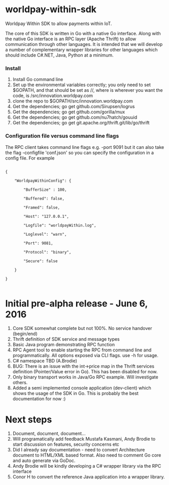 # worldpay-within-sdk
Worldpay Within SDK to allow payments within IoT.

The core of this SDK is written in Go with a native Go interface. Along with the native Go interface is an RPC layer (Apache Thrift) to allow communication through other languages. It is intended that we will develop a number of complementary wrapper libraries for other languages which should include C#.NET, Java, Python at a minimum.

<h3>Install</h3>
<ol>
<li>Install Go command line</li>
<li>Set up the environmental variables correctly; you only need to set $GOPATH, and that should be set as <home>/<required_path>/<cloned_repo_structure>, where <home> is wherever you want the code, <required_path> is /src/innovation.worldpay.com</li>
<li>clone the repo to $GOPATH/src/innovation.worldpay.com</li>
<li>Get the dependencies; go get github.com/Sirupsen/logrus</li>
<li>Get the dependencies; go get github.com/gorilla/mux</li>
<li>Get the dependencies; go get github.com/nu7hatch/gouuid</li>
<li>Get the dependencies; go get git.apache.org/thrift.git/lib/go/thrift</li>
</ol>

<h3>Configuration file versus command line flags</h3>
<p>The RPC client takes command line flags e.g. -port 9091 but it can also take the flag -configfile 'conf.json' so you can specify the configuration in a config file. For example</p>

<code>
{  <br>
&nbsp;&nbsp;&nbsp;&nbsp;"WorldpayWithinConfig": {  <br>
&nbsp;&nbsp;&nbsp;&nbsp;&nbsp;&nbsp;&nbsp;&nbsp;"BufferSize" : 100,  <br/>
&nbsp;&nbsp;&nbsp;&nbsp;&nbsp;&nbsp;&nbsp;&nbsp;"Buffered": false,  <br/>
&nbsp;&nbsp;&nbsp;&nbsp;&nbsp;&nbsp;&nbsp;&nbsp;"Framed": false,  <br/>
&nbsp;&nbsp;&nbsp;&nbsp;&nbsp;&nbsp;&nbsp;&nbsp;"Host": "127.0.0.1",   <br/>
&nbsp;&nbsp;&nbsp;&nbsp;&nbsp;&nbsp;&nbsp;&nbsp;"Logfile": "worldpayWithin.log",   <br/>
&nbsp;&nbsp;&nbsp;&nbsp;&nbsp;&nbsp;&nbsp;&nbsp;"Loglevel": "warn",   <br/>
&nbsp;&nbsp;&nbsp;&nbsp;&nbsp;&nbsp;&nbsp;&nbsp;"Port": 9081,  <br/>
&nbsp;&nbsp;&nbsp;&nbsp;&nbsp;&nbsp;&nbsp;&nbsp;"Protocol": "binary",  <br/>
&nbsp;&nbsp;&nbsp;&nbsp;&nbsp;&nbsp;&nbsp;&nbsp;"Secure": false  <br/>
&nbsp;&nbsp;&nbsp;&nbsp;}  <br/>
}  <br/>
</code>


# Initial pre-alpha release - June 6, 2016

<ol>
<li>Core SDK somewhat complete but not 100%. No service handover (begin/end)</li>
<li>Thrift definition of SDK service and message types</li>
<li>Basic Java program demonstrating RPC function</li>
<li>RPC Agent tool to enable starting the RPC from command line and programmatically. All options exposed via CLI flags. use -h for usage.</li>
<li>C# namespace TBD (A.Brodie)</li>
<li>BUG: There is an issue with the int->price map in the Thrift services definition (Pointer/Value error in Go). This has been disabled for now.</li>
<li>Only binary transport works in Java/Go RPC example. Will investigate others.</li>
<li>Added a semi implemented console application (dev-client) which shows the usage of the SDK in Go. This is probably the best documentation for now :)</li>
</ol>

# Next steps
<ol>
<li>Document, document, document...</li>
<li>Will programatically add feedback Mustafa Kasmani, Andy Brodie to start discussion on features, security concerns etc</li>
<li>Did I already say documentation - need to convert Architecture document to HTML/XML based format. Also need to comment Go core and auto generate via GoDoc.</li>
<li>Andy Brodie will be kindly developing a C# wrapper library via the RPC interface</li>
<li>Conor H to convert the reference Java application into a wrapper library.</li>
</ol>
